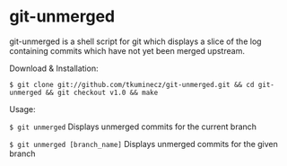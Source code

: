 git-unmerged
============

git-unmerged is a shell script for git which displays a slice of the log containing commits which have not yet been merged upstream.

Download & Installation:

`$ git clone git://github.com/tkuminecz/git-unmerged.git && cd git-unmerged && git checkout v1.0 && make`

Usage:

`$ git unmerged` Displays unmerged commits for the current branch

`$ git unmerged [branch_name]` Displays unmerged commits for the given branch

